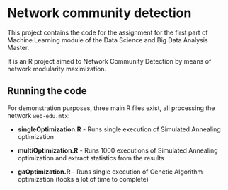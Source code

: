 # Network community detection

This project contains the code for the assignment for the first part of Machine Learning module of the Data Science 
and Big Data Analysis Master.

It is an R project aimed to Network Community Detection by means of network modularity maximization.

## Running the code

For demonstration purposes, three main R files exist, all processing the network `web-edu.mtx`:

- **singleOptimization.R** - Runs single execution of Simulated Annealing optimization

- **multiOptimization.R** - Runs 1000 executions of Simulated Annealing optimization and extract statistics from the 
results

- **gaOptimization.R** - Runs single execution of Genetic Algorithm optimization (tooks a lot of time to complete)